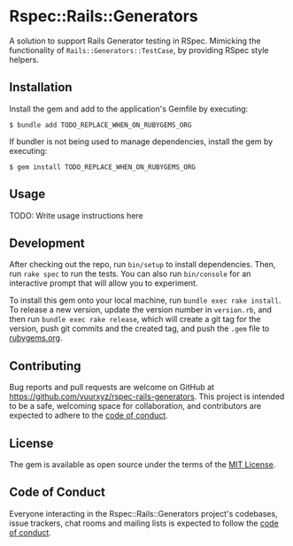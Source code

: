 # Rspec::Rails::Generators
A solution to support Rails Generator testing in RSpec. Mimicking the functionality of `Rails::Generators::TestCase`, by providing RSpec style helpers.

## Installation
Install the gem and add to the application's Gemfile by executing:

    $ bundle add TODO_REPLACE_WHEN_ON_RUBYGEMS_ORG

If bundler is not being used to manage dependencies, install the gem by executing:

    $ gem install TODO_REPLACE_WHEN_ON_RUBYGEMS_ORG

## Usage

TODO: Write usage instructions here

## Development

After checking out the repo, run `bin/setup` to install dependencies. Then, run `rake spec` to run the tests. You can also run `bin/console` for an interactive prompt that will allow you to experiment.

To install this gem onto your local machine, run `bundle exec rake install`. To release a new version, update the version number in `version.rb`, and then run `bundle exec rake release`, which will create a git tag for the version, push git commits and the created tag, and push the `.gem` file to [rubygems.org](https://rubygems.org).

## Contributing

Bug reports and pull requests are welcome on GitHub at https://github.com/vuurxyz/rspec-rails-generators. This project is intended to be a safe, welcoming space for collaboration, and contributors are expected to adhere to the [code of conduct](https://github.com/vuurxyz/rspec-rails-generators/blob/main/CODE_OF_CONDUCT.md).

## License

The gem is available as open source under the terms of the [MIT License](https://opensource.org/licenses/MIT).

## Code of Conduct

Everyone interacting in the Rspec::Rails::Generators project's codebases, issue trackers, chat rooms and mailing lists is expected to follow the [code of conduct](https://github.com/vuurxyz/rspec-rails-generators/blob/main/CODE_OF_CONDUCT.md).
